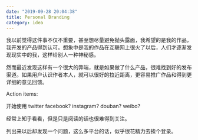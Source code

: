 ```yaml
---
date: "2019-09-28 20:04:38"
title: Personal Branding
category: idea
---
```


我以前觉得这件事不仅不重要，甚至想尽量避免抛头露面，我希望的是我的作品，我开发的产品得到认可。想象中是我的作品在互联网上很火了以后，人们才逐渐发现现实中的我，这样给别人一种神秘感。

然而最近发现这样有一个很大的弊端，就是如果做了什么产品，很难找到好的发布渠道。如果用户认识作者本人，就可以很好的拉近距离，更容易推广作品和得到更详细的意见回馈。

Action items:

开始使用 twitter
facebook?
instagram?
douban?
weibo?

经常上知乎看看，但是只是阅读的话也很难得到关注。

列出来以后却发现一个问题，这么多平台的话，似乎很花精力去挨个登录。
